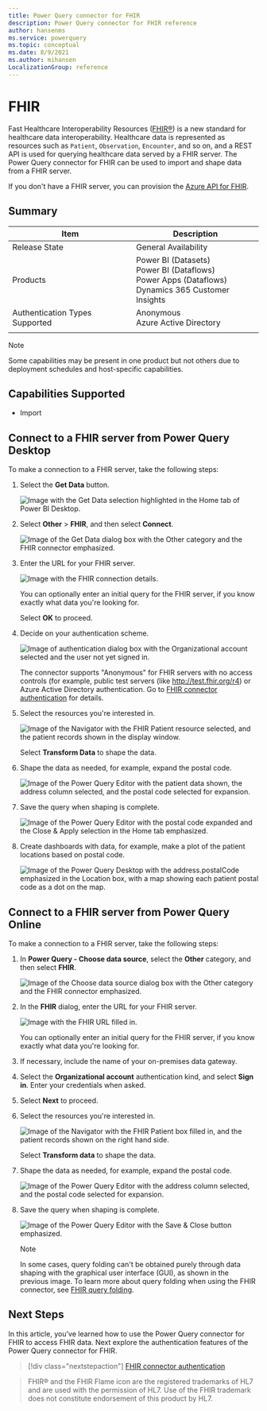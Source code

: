 ```yaml
---
title: Power Query connector for FHIR
description: Power Query connector for FHIR reference
author: hansenms
ms.service: powerquery
ms.topic: conceptual
ms.date: 8/9/2021
ms.author: mihansen
LocalizationGroup: reference
---
```


# FHIR

Fast Healthcare Interoperability Resources ([FHIR&reg;](https://hl7.org/fhir)) is a new standard for healthcare data interoperability. Healthcare data is represented as resources such as `Patient`, `Observation`, `Encounter`, and so on, and a REST API is used for querying healthcare data served by a FHIR server. The Power Query connector for FHIR can be used to import and shape data from a FHIR server.

If you don't have a FHIR server, you can provision the [Azure API for FHIR](/azure/healthcare-apis/).

## Summary

| Item | Description |
| ---- | ----------- |
| Release State | General Availability |
| Products | Power BI (Datasets)<br/>Power BI (Dataflows)<br/>Power Apps (Dataflows)<br/>Dynamics 365 Customer Insights |
| Authentication Types Supported | Anonymous<br/>Azure Active Directory |
| | |

>[!Note]
> Some capabilities may be present in one product but not others due to deployment schedules and host-specific capabilities.

## Capabilities Supported

* Import

## Connect to a FHIR server from Power Query Desktop

To make a connection to a FHIR server, take the following steps:

1. Select the **Get Data** button.

    ![Image with the Get Data selection highlighted in the Home tab of Power BI Desktop.](FHIR-GetData.png)

2. Select **Other** > **FHIR**, and then select **Connect**.

    ![Image of the Get Data dialog box with the Other category and the FHIR connector emphasized.](FHIR-GetData-More.png)

3. Enter the URL for your FHIR server.

    ![Image with the FHIR connection details.](FHIR-Connection-Details.png)

    You can optionally enter an initial query for the FHIR server, if you know exactly what data you're looking for.

    Select **OK** to proceed.

4. Decide on your authentication scheme.

    ![Image of authentication dialog box with the Organizational account selected and the user not yet signed in.](FHIR-Sign-In.png)

    The connector supports "Anonymous" for FHIR servers with no access controls (for example, public test servers (like http://test.fhir.org/r4) or Azure Active Directory authentication. Go to [FHIR connector authentication](FHIR-Authentication.md) for details.

5. Select the resources you're interested in.

    ![Image of the Navigator with the FHIR Patient resource selected, and the patient records shown in the display window.](FHIR-Navigator.png)

    Select **Transform Data** to shape the data.

6. Shape the data as needed, for example, expand the postal code.

    ![Image of the Power Query Editor with the patient data shown, the address column selected, and the postal code selected for expansion.](FHIR-ShapeData.png)

7. Save the query when shaping is complete.

    ![Image of the Power Query Editor with the postal code expanded and the Close & Apply selection in the Home tab emphasized.](FHIR-SaveQuery.png)

8. Create dashboards with data, for example, make a plot of the patient locations based on postal code.

    ![Image of the Power Query Desktop with the address.postalCode emphasized in the Location box, with a map showing each patient postal code as a dot on the map.](FHIR-PlotPatientlocations.png)

## Connect to a FHIR server from Power Query Online

To make a connection to a FHIR server, take the following steps:

1. In **Power Query - Choose data source**, select the **Other** category, and then select **FHIR**.

   ![Image of the Choose data source dialog box with the Other category and the FHIR connector emphasized.](FHIR-GetData-online.png)

2. In the **FHIR** dialog, enter the URL for your FHIR server.  

   ![Image with the FHIR URL filled in.](./FHIR-Access-online.png)

    You can optionally enter an initial query for the FHIR server, if you know exactly what data you're looking for.

3. If necessary, include the name of your on-premises data gateway.

4. Select the **Organizational account** authentication kind, and select **Sign in**. Enter your credentials when asked.

5. Select **Next** to proceed.

6. Select the resources you're interested in.

   ![Image of the Navigator with the FHIR Patient box filled in, and the patient records shown on the right hand side.](./FHIR-Navigator-online.png)

   Select **Transform data** to shape the data.

7. Shape the data as needed, for example, expand the postal code.

   ![Image of the Power Query Editor with the address column selected, and the postal code selected for expansion.](./FHIR-ShapeData-online.png)

8. Save the query when shaping is complete.

   ![Image of the Power Query Editor with the Save & Close button emphasized.](./FHIR-SaveQuery-online.png)

   >[!Note]
   > In some cases, query folding can't be obtained purely through data shaping with the graphical user interface (GUI), as shown in the previous image. To learn more about query folding when using the FHIR connector, see [FHIR query folding](./FHIR-QueryFolding.md).

## Next Steps

In this article, you've learned how to use the Power Query connector for FHIR to access FHIR data. Next explore the authentication features of the Power Query connector for FHIR.

>[!div class="nextstepaction"]
>[FHIR connector authentication](FHIR-Authentication.md)

> FHIR&reg; and the FHIR Flame icon are the registered trademarks of HL7 and are used with the permission of HL7. Use of the FHIR trademark does not constitute endorsement of this product by HL7.
